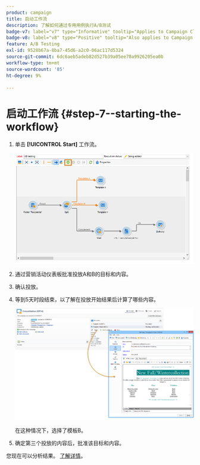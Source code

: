 ```yaml
---
product: campaign
title: 启动工作流
description: 了解如何通过专用用例执行A/B测试
badge-v7: label="v7" type="Informative" tooltip="Applies to Campaign Classic v7"
badge-v8: label="v8" type="Positive" tooltip="Also applies to Campaign v8"
feature: A/B Testing
exl-id: 9528b67a-8ba7-45d6-a2c0-06ac117d5324
source-git-commit: 6dc6aeb5adeb82d527b39a05ee70a9926205ea0b
workflow-type: tm+mt
source-wordcount: '85'
ht-degree: 9%

---
```


# 启动工作流 {#step-7--starting-the-workflow}



1. 单击 **[!UICONTROL Start]** 工作流。

   ![](assets/use_case_abtesting_startwkfl_001.png)

1. 通过营销活动仪表板批准投放A和B的目标和内容。
1. 确认投放。
1. 等到5天时段结束，以了解在投放开始结果后计算了哪些内容。

   ![](assets/use_case_abtesting_startwkfl_002.png)

   在这种情况下，选择了模板B。

1. 确定第三个投放的内容后，批准该目标和内容。

您现在可以分析结果。 [了解详情](a-b-testing-uc-analyzing.md)。
